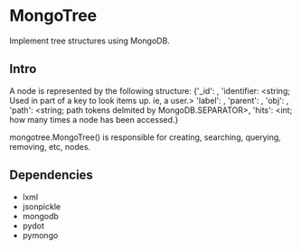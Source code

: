 MongoTree
=========

Implement tree structures using MongoDB. 

Intro
-----

A node is represented by the following structure:
    {'_id': <ObjectId>,
     'identifier: <string; Used in part of a key to look items up. ie, a user.>
     'label': <string>,
     'parent': <ObjectId>,
     'obj': <json pickled blob>,
     'path': <string; path tokens delmited by MongoDB.SEPARATOR>,
     'hits': <int; how many times a node has been accessed.}
    
mongotree.MongoTree() is responsible for creating, searching, querying,
removing, etc, nodes.

Dependencies
------------
- lxml
- jsonpickle
- mongodb
- pydot
- pymongo
